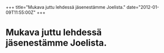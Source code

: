 +++
title="Mukava juttu lehdessä jäsenestämme Joelista."
date="2012-01-09T11:55:00Z"
+++

# Mukava juttu lehdessä jäsenestämme Joelista.




